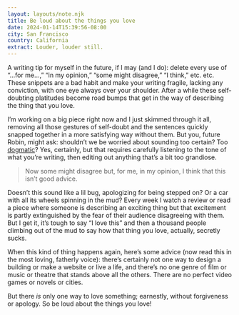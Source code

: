```yaml
---
layout: layouts/note.njk
title: Be loud about the things you love
date: 2024-01-14T15:39:56-08:00
city: San Francisco
country: California
extract: Louder, louder still.
---
```


A writing tip for myself in the future, if I may (and I do): delete every use of “…for me…,” “in my opinion,” “some might disagree,” “I think,” etc. etc. These snippets are a bad habit and make your writing fragile, lacking any conviction, with one eye always over your shoulder. After a while these self-doubting platitudes become road bumps that get in the way of describing the thing that you love.

I’m working on a big piece right now and I just skimmed through it all, removing all those gestures of self-doubt and the sentences quickly snapped together in a more satisfying way without them. But you, future Robin, might ask: shouldn’t we be worried about sounding too certain? Too [dogmatic](https://css-tricks.com/increasing-wariness-dogmatism/)? Yes, certainly, but that requires carefully listening to the tone of what you’re writing, then editing out anything that’s a bit too grandiose.

> Now some might disagree but, for me, in my opinion, I think that this isn’t good advice. 

Doesn’t this sound like a lil bug, apologizing for being stepped on? Or a car with all its wheels spinning in the mud? Every week I watch a review or read a piece where someone is describing an exciting thing but that excitement is partly extinguished by the fear of their audience disagreeing with them. But I get it, it’s tough to say “I love this” and then a thousand people climbing out of the mud to say how that thing you love, actually, secretly sucks.

When this kind of thing happens again, here’s some advice (now read this in the most loving, fatherly voice): there’s certainly not one way to design a building or make a website or live a life, and there’s no one genre of film or music or theatre that stands above all the others. There are no perfect video games or novels or cities. 

But there _is_ only one way to love something; earnestly, without forgiveness or apology. So be loud about the things you love!
